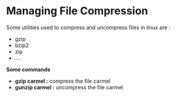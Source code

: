# Managing File Compression

Some utilities used to compress and uncompress files in linux are :&#x20;

* gzip
* bzip2
* zip
* ....

**Some commands**

* **gzip carmel :** compress the file carmel
* **gunzip carmel :** uncompress the file carmel
